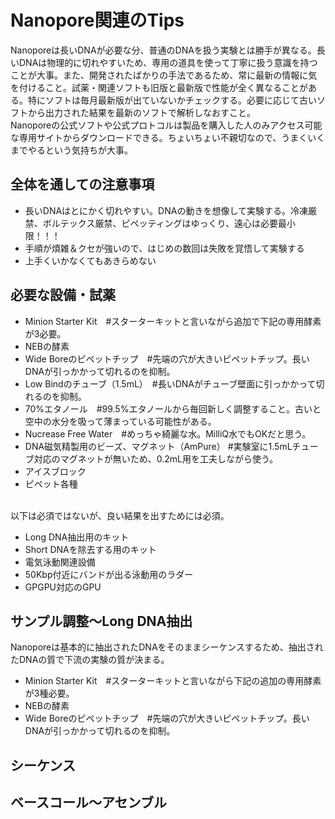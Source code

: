 # Nanopore関連のTips
Nanoporeは長いDNAが必要な分、普通のDNAを扱う実験とは勝手が異なる。長いDNAは物理的に切れやすいため、専用の道具を使って丁寧に扱う意識を持つことが大事。また、開発されたばかりの手法であるため、常に最新の情報に気を付けること。試薬・関連ソフトも旧版と最新版で性能が全く異なることがある。特にソフトは毎月最新版が出ていないかチェックする。必要に応じて古いソフトから出力された結果を最新のソフトで解析しなおすこと。<br>Nanoporeの公式ソフトや公式プロトコルは製品を購入した人のみアクセス可能な専用サイトからダウンロードできる。ちょいちょい不親切なので、うまくいくまでやるという気持ちが大事。

## 全体を通しての注意事項
- 長いDNAはとにかく切れやすい。DNAの動きを想像して実験する。冷凍厳禁、ボルテックス厳禁、ピペッティングはゆっくり、遠心は必要最小限！！！
- 手順が煩雑＆クセが強いので、はじめの数回は失敗を覚悟して実験する
- 上手くいかなくてもあきらめない

## 必要な設備・試薬
- Minion Starter Kit　#スターターキットと言いながら追加で下記の専用酵素が3必要。
- NEBの酵素
- Wide Boreのピペットチップ　#先端の穴が大きいピペットチップ。長いDNAが引っかかって切れるのを抑制。
- Low Bindのチューブ（1.5mL）　#長いDNAがチューブ壁面に引っかかって切れるのを抑制。
- 70%エタノール　#99.5%エタノールから毎回新しく調整すること。古いと空中の水分を吸って薄まっている可能性がある。
- Nucrease Free Water　#めっちゃ綺麗な水。MilliQ水でもOKだと思う。
- DNA磁気精製用のビーズ、マグネット（AmPure） #実験室に1.5mLチューブ対応のマグネットが無いため、0.2mL用を工夫しながら使う。
- アイスブロック
- ピペット各種
<br>
以下は必須ではないが、良い結果を出すためには必須。

- Long DNA抽出用のキット
- Short DNAを除去する用のキット
- 電気泳動関連設備
- 50Kbp付近にバンドが出る泳動用のラダー
- GPGPU対応のGPU

## サンプル調整～Long DNA抽出
Nanoporeは基本的に抽出されたDNAをそのままシーケンスするため、抽出されたDNAの質で下流の実験の質が決まる。
- Minion Starter Kit　#スターターキットと言いながら下記の追加の専用酵素が3種必要。
- NEBの酵素
- Wide Boreのピペットチップ　#先端の穴が大きいピペットチップ。長いDNAが引っかかって切れるのを抑制。

## シーケンス

## ベースコール～アセンブル
